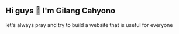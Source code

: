 ## Hi guys 👋 I'm Gilang Cahyono
let's always pray and try to build a website that is useful for everyone
